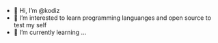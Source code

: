 - 👋 Hi, I’m @kodiz
- 👀 I’m interested to learn programming languanges and open source to test my self
- 🌱 I’m currently learning ...

<!---
kodiz11/kodiz11 is a ✨ special ✨ repository because its `README.md` (this file) appears on your GitHub profile.
You can click the Preview link to take a look at your changes.
--->

